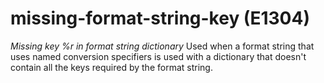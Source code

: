 # missing-format-string-key (E1304)

*Missing key %r in format string dictionary* Used when a format string
that uses named conversion specifiers is used with a dictionary that
doesn't contain all the keys required by the format string.
